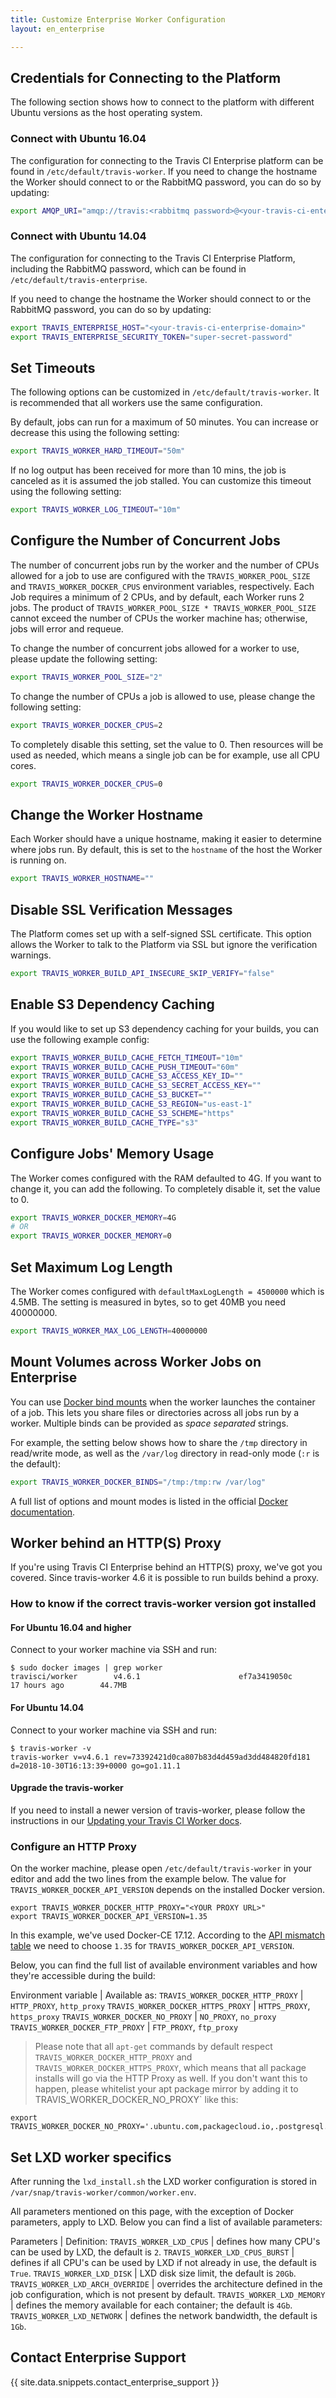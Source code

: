 ```yaml
---
title: Customize Enterprise Worker Configuration
layout: en_enterprise

---
```




## Credentials for Connecting to the Platform

The following section shows how to connect to the platform with different Ubuntu versions as the host operating system. 

### Connect with Ubuntu 16.04

The configuration for connecting to the Travis CI Enterprise platform can be found in `/etc/default/travis-worker`.
If you need to change the hostname the Worker should connect to or the
RabbitMQ password, you can do so by updating:

```sh
export AMQP_URI="amqp://travis:<rabbitmq password>@<your-travis-ci-enterprise-domain>/travis"
```

### Connect with Ubuntu 14.04

The configuration for connecting to the Travis CI Enterprise Platform,
including the RabbitMQ password, which can be found in
`/etc/default/travis-enterprise`.

If you need to change the hostname the Worker should connect to or the
RabbitMQ password, you can do so by updating:

```sh
export TRAVIS_ENTERPRISE_HOST="<your-travis-ci-enterprise-domain>"
export TRAVIS_ENTERPRISE_SECURITY_TOKEN="super-secret-password"
```

## Set Timeouts

The following options can be customized in `/etc/default/travis-worker`.
It is recommended that all workers use the same configuration.

By default, jobs can run for a maximum of 50 minutes. You can increase or
decrease this using the following setting:

```sh
export TRAVIS_WORKER_HARD_TIMEOUT="50m"
```

If no log output has been received for more than 10 mins, the job is canceled as
it is assumed the job stalled. You can customize this timeout using the
following setting:

```sh
export TRAVIS_WORKER_LOG_TIMEOUT="10m"
```

## Configure the Number of Concurrent Jobs

The number of concurrent jobs run by the worker and the number of CPUs
allowed for a job to use are configured with the
`TRAVIS_WORKER_POOL_SIZE` and `TRAVIS_WORKER_DOCKER_CPUS` environment
variables, respectively. Each Job requires a minimum of 2 CPUs, and by
default, each Worker runs 2 jobs. The product of
`TRAVIS_WORKER_POOL_SIZE * TRAVIS_WORKER_POOL_SIZE` cannot exceed the
number of CPUs the worker machine has; otherwise, jobs will error and
requeue.

To change the number of concurrent jobs allowed for a worker to use,
please update the following setting:

```sh
export TRAVIS_WORKER_POOL_SIZE="2"
```


To change the number of CPUs a job is allowed to use, please change the
following setting:

```sh
export TRAVIS_WORKER_DOCKER_CPUS=2
```

To completely disable this setting, set the value to 0. Then
resources will be used as needed, which means a single job can be for
example, use all CPU cores.

```sh
export TRAVIS_WORKER_DOCKER_CPUS=0
```


## Change the Worker Hostname

Each Worker should have a unique hostname, making it easier to determine
where jobs run. By default, this is set to the `hostname` of the host the
Worker is running on.

```sh
export TRAVIS_WORKER_HOSTNAME=""
```


## Disable SSL Verification Messages

The Platform comes set up with a self-signed SSL certificate. This option
allows the Worker to talk to the Platform via SSL but ignore the
verification warnings.

```sh
export TRAVIS_WORKER_BUILD_API_INSECURE_SKIP_VERIFY="false"
```

## Enable S3 Dependency Caching

If you would like to set up S3 dependency caching for your builds, you
can use the following example config:

```sh
export TRAVIS_WORKER_BUILD_CACHE_FETCH_TIMEOUT="10m"
export TRAVIS_WORKER_BUILD_CACHE_PUSH_TIMEOUT="60m"
export TRAVIS_WORKER_BUILD_CACHE_S3_ACCESS_KEY_ID=""
export TRAVIS_WORKER_BUILD_CACHE_S3_SECRET_ACCESS_KEY=""
export TRAVIS_WORKER_BUILD_CACHE_S3_BUCKET=""
export TRAVIS_WORKER_BUILD_CACHE_S3_REGION="us-east-1"
export TRAVIS_WORKER_BUILD_CACHE_S3_SCHEME="https"
export TRAVIS_WORKER_BUILD_CACHE_TYPE="s3"
```

## Configure Jobs' Memory Usage

The Worker comes configured with the RAM defaulted to 4G. If you want to
change it, you can add the following. To completely disable it, set the
value to 0.

```sh
export TRAVIS_WORKER_DOCKER_MEMORY=4G
# OR
export TRAVIS_WORKER_DOCKER_MEMORY=0
```

## Set Maximum Log Length

The Worker comes configured with `defaultMaxLogLength = 4500000` which
is 4.5MB. The setting is measured in bytes, so to get 40MB you need
40000000.

```sh
export TRAVIS_WORKER_MAX_LOG_LENGTH=40000000
```

## Mount Volumes across Worker Jobs on Enterprise

You can use [Docker bind mounts](https://docs.docker.com/storage/bind-mounts/)
when the worker launches the container of a job. This lets you share files or directories
across all jobs run by a worker. Multiple binds can be provided
as _space separated_ strings.

For example, the setting below shows how to share the `/tmp` directory in read/write mode,
as well as the `/var/log` directory in read-only mode (`:r` is the default):

```sh
export TRAVIS_WORKER_DOCKER_BINDS="/tmp:/tmp:rw /var/log"
```

A full list of options and mount modes is listed in the official
 [Docker documentation](https://docs.docker.com/storage/bind-mounts/).

## Worker behind an HTTP(S) Proxy

If you're using Travis CI Enterprise behind an HTTP(S) proxy, we've got you covered. Since travis-worker 4.6 it is possible to run builds behind a proxy.

### How to know if the correct travis-worker version got installed

#### For Ubuntu 16.04 and higher

Connect to your worker machine via SSH and run:

```
$ sudo docker images | grep worker
travisci/worker        v4.6.1                      ef7a3419050c        17 hours ago        44.7MB
```

#### For Ubuntu 14.04

Connect to your worker machine via SSH and run:

```
$ travis-worker -v
travis-worker v=v4.6.1 rev=73392421d0ca807b83d4d459ad3dd484820fd181 d=2018-10-30T16:13:39+0000 go=go1.11.1
```

#### Upgrade the travis-worker

If you need to install a newer version of travis-worker, please follow the instructions in our [Updating your Travis CI Worker docs](/user/enterprise/upgrading/#updating-your-travis-ci-enterprise-worker).

### Configure an HTTP Proxy

On the worker machine, please open `/etc/default/travis-worker` in your editor and add the two lines from the example below. The value for `TRAVIS_WORKER_DOCKER_API_VERSION` depends on the installed Docker version.

```
export TRAVIS_WORKER_DOCKER_HTTP_PROXY="<YOUR PROXY URL>"
export TRAVIS_WORKER_DOCKER_API_VERSION=1.35
```

In this example, we've used Docker-CE 17.12. According to the [API mismatch table](https://docs.docker.com/develop/sdk/#docker-ee-and-ce-api-mismatch) we need to choose `1.35` for `TRAVIS_WORKER_DOCKER_API_VERSION`.

Below, you can find the full list of available environment variables and how they're accessible during the build:

Environment variable | Available as:
`TRAVIS_WORKER_DOCKER_HTTP_PROXY` | `HTTP_PROXY`, `http_proxy`
`TRAVIS_WORKER_DOCKER_HTTPS_PROXY` | `HTTPS_PROXY`, `https_proxy`
`TRAVIS_WORKER_DOCKER_NO_PROXY` | `NO_PROXY`, `no_proxy`
`TRAVIS_WORKER_DOCKER_FTP_PROXY` | `FTP_PROXY`, `ftp_proxy`

> Please note that all `apt-get` commands by default respect `TRAVIS_WORKER_DOCKER_HTTP_PROXY` and `TRAVIS_WORKER_DOCKER_HTTPS_PROXY`, which means that all package installs will go via the HTTP Proxy as well. If you don't want this to happen, please whitelist your apt package mirror by adding it to TRAVIS_WORKER_DOCKER_NO_PROXY` like this:

```
export TRAVIS_WORKER_DOCKER_NO_PROXY='.ubuntu.com,packagecloud.io,.postgresql.org'
```

## Set LXD worker specifics

After running the `lxd_install.sh` the LXD worker configuration is stored in `/var/snap/travis-worker/common/worker.env`. 

All parameters mentioned on this page, with the exception of Docker parameters, apply to LXD.
Below you can find a list of available parameters:

Parameters | Definition:
`TRAVIS_WORKER_LXD_CPUS` | defines how many CPU's can be used by LXD, the default is `2`.
`TRAVIS_WORKER_LXD_CPUS_BURST` | defines if all CPU's can be used by LXD if not already in use, the default is `True`.
`TRAVIS_WORKER_LXD_DISK` | LXD disk size limit, the default is `20Gb`.
`TRAVIS_WORKER_LXD_ARCH_OVERRIDE` | overrides the architecture defined in the job configuration, which is not present by default.
`TRAVIS_WORKER_LXD_MEMORY` | defines the memory available for each container; the default is `4Gb`.
`TRAVIS_WORKER_LXD_NETWORK` | defines the network bandwidth, the default is `1Gb`.

## Contact Enterprise Support

{{ site.data.snippets.contact_enterprise_support }}
